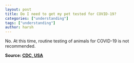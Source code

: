 ```yaml
---
layout: post
title: Do I need to get my pet tested for COVID-19?
categories: ["understanding"]
tags: ["understanding"]
author: harsh
---
```


No. At this time, routine testing of animals for COVID-19 is not recommended.

**Source: [CDC, USA](https://www.cdc.gov/coronavirus/2019-ncov/faq.html)**